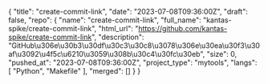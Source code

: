 {
    "title": "create-commit-link",
    "date": "2023-07-08T09:36:00Z",
    "draft": false,
    "repo": {
        "name": "create-commit-link",
        "full_name": "kantas-spike/create-commit-link",
        "html_url": "https://github.com/kantas-spike/create-commit-link",
        "description": "GitHub\u306e\u30b3\u30df\u30c3\u30c8\u3078\u306e\u30ea\u30f3\u30af\u3092\u4f5c\u6210\u3059\u308b\u30c4\u30fc\u30eb",
        "size": 0,
        "pushed_at": "2023-07-08T09:36:00Z",
        "project_type": "mytools",
        "langs": [
            "Python",
            "Makefile"
        ],
        "merged": []
    }
}